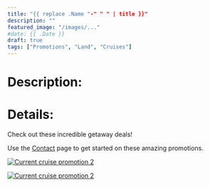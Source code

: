 ```yaml
---
title: "{{ replace .Name "-" " " | title }}"
description: ""
featured_image: "/images/..."
#date: {{ .Date }}
draft: true
tags: ["Promotions", "Land", "Cruises"]
---
```


# Description:


# Details:

Check out these incredible getaway deals!

Use the [Contact](/contact) page to get started on these amazing promotions.

[![Current cruise promotion 2 ](/images/siteimages/image2.png)](https://web.com/link.pdf)

[![Current cruise promotion 2 ](/images/siteimages/image2.png)](https://web.com/link.pdf)
